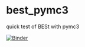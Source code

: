 # best_pymc3
quick test of BESt with pymc3

[![Binder](https://mybinder.org/badge_logo.svg)](https://mybinder.org/v2/gh/massivezzoli/best_pymc3/master)

